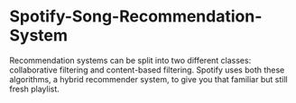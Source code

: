 # Spotify-Song-Recommendation-System
Recommendation systems can be split into two different classes: collaborative filtering and content-based filtering. Spotify uses both these algorithms, a hybrid recommender system, to give you that familiar but still fresh playlist.
